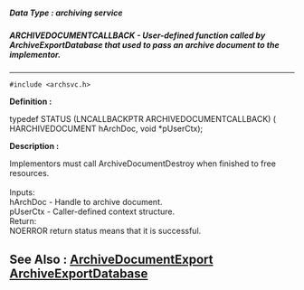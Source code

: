 ##### Data Type : archiving service
##### ARCHIVEDOCUMENTCALLBACK - User-defined function called by ArchiveExportDatabase that used to pass an archive document to the implementor.
---
```
#include <archsvc.h>
```

**Definition :**

typedef STATUS (LNCALLBACKPTR ARCHIVEDOCUMENTCALLBACK)
	 (
	 HARCHIVEDOCUMENT hArchDoc,
	 void *pUserCtx);

**Description :**

Implementors must call ArchiveDocumentDestroy when finished to free resources.<br>
<br>
	Inputs: <br>
		hArchDoc - Handle to archive document.<br>
  		pUserCtx - Caller-defined context structure. <br>
       Return:<br>
              NOERROR return status means that it is successful.


**See Also :**
[ArchiveDocumentExport](/domino-c-api-docs/reference/Func/ArchiveDocumentExport)
[ArchiveExportDatabase](/domino-c-api-docs/reference/Func/ArchiveExportDatabase)
---
